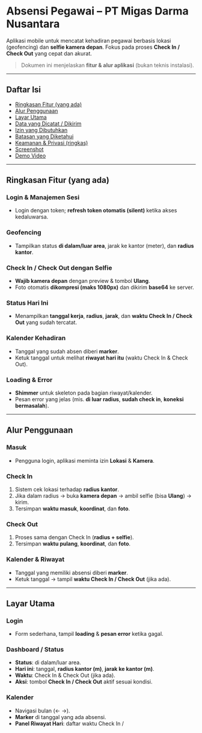 # Absensi Pegawai – PT Migas Darma Nusantara

Aplikasi mobile untuk mencatat kehadiran pegawai berbasis lokasi (geofencing) dan **selfie kamera depan**. Fokus pada proses **Check In / Check Out** yang cepat dan akurat.

> Dokumen ini menjelaskan **fitur & alur aplikasi** (bukan teknis instalasi).

---

## Daftar Isi

- [Ringkasan Fitur (yang ada)](#ringkasan-fitur-yang-ada)
- [Alur Penggunaan](#alur-penggunaan)
- [Layar Utama](#layar-utama)
- [Data yang Dicatat / Dikirim](#data-yang-dicatat--dikirim)
- [Izin yang Dibutuhkan](#izin-yang-dibutuhkan)
- [Batasan yang Diketahui](#batasan-yang-diketahui)
- [Keamanan & Privasi (ringkas)](#keamanan--privasi-ringkas)
- [Screenshot](#screenshot)
- [Demo Video](#demo-video)

---

## Ringkasan Fitur (yang ada)

### Login & Manajemen Sesi

- Login dengan token; **refresh token otomatis (silent)** ketika akses kedaluwarsa.

### Geofencing

- Tampilkan status **di dalam/luar area**, jarak ke kantor (meter), dan **radius kantor**.

### Check In / Check Out dengan Selfie

- **Wajib kamera depan** dengan preview & tombol **Ulang**.
- Foto otomatis **dikompresi (maks 1080px)** dan dikirim **base64** ke server.

### Status Hari Ini

- Menampilkan **tanggal kerja**, **radius**, **jarak**, dan **waktu Check In / Check Out** yang sudah tercatat.

### Kalender Kehadiran

- Tanggal yang sudah absen diberi **marker**.
- Ketuk tanggal untuk melihat **riwayat hari itu** (waktu Check In & Check Out).

### Loading & Error

- **Shimmer** untuk skeleton pada bagian riwayat/kalender.
- Pesan error yang jelas (mis. **di luar radius**, **sudah check in**, **koneksi bermasalah**).

---

## Alur Penggunaan

### Masuk

- Pengguna login, aplikasi meminta izin **Lokasi** & **Kamera**.

### Check In

1. Sistem cek lokasi terhadap **radius kantor**.
2. Jika dalam radius → buka **kamera depan** → ambil selfie (bisa **Ulang**) → kirim.
3. Tersimpan **waktu masuk**, **koordinat**, dan **foto**.

### Check Out

1. Proses sama dengan Check In (**radius + selfie**).
2. Tersimpan **waktu pulang**, **koordinat**, dan **foto**.

### Kalender & Riwayat

- Tanggal yang memiliki absensi diberi **marker**.
- Ketuk tanggal → tampil **waktu Check In / Check Out** (jika ada).

---

## Layar Utama

### Login

- Form sederhana, tampil **loading** & **pesan error** ketika gagal.

### Dashboard / Status

- **Status**: di dalam/luar area.
- **Hari ini**: tanggal, **radius kantor (m)**, **jarak ke kantor (m)**.
- **Waktu**: Check In & Check Out (jika ada).
- **Aksi**: tombol **Check In / Check Out** aktif sesuai kondisi.

### Kalender

- Navigasi bulan (← →).
- **Marker** di tanggal yang ada absensi.
- **Panel Riwayat Hari**: daftar waktu Check In /
